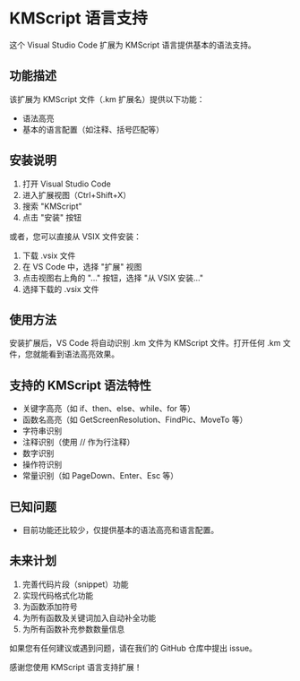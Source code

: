 # KMScript 语言支持

这个 Visual Studio Code 扩展为 KMScript 语言提供基本的语法支持。

## 功能描述

该扩展为 KMScript 文件（.km 扩展名）提供以下功能：

- 语法高亮
- 基本的语言配置（如注释、括号匹配等）

## 安装说明

1. 打开 Visual Studio Code
2. 进入扩展视图（Ctrl+Shift+X）
3. 搜索 "KMScript"
4. 点击 "安装" 按钮

或者，您可以直接从 VSIX 文件安装：

1. 下载 .vsix 文件
2. 在 VS Code 中，选择 "扩展" 视图
3. 点击视图右上角的 "..." 按钮，选择 "从 VSIX 安装..."
4. 选择下载的 .vsix 文件

## 使用方法

安装扩展后，VS Code 将自动识别 .km 文件为 KMScript 文件。打开任何 .km 文件，您就能看到语法高亮效果。

## 支持的 KMScript 语法特性

- 关键字高亮（如 if、then、else、while、for 等）
- 函数名高亮（如 GetScreenResolution、FindPic、MoveTo 等）
- 字符串识别
- 注释识别（使用 // 作为行注释）
- 数字识别
- 操作符识别
- 常量识别（如 PageDown、Enter、Esc 等）

## 已知问题

- 目前功能还比较少，仅提供基本的语法高亮和语言配置。

## 未来计划

1. 完善代码片段（snippet）功能
2. 实现代码格式化功能
3. 为函数添加符号
4. 为所有函数及关键词加入自动补全功能
5. 为所有函数补充参数数量信息

如果您有任何建议或遇到问题，请在我们的 GitHub 仓库中提出 issue。

感谢您使用 KMScript 语言支持扩展！
